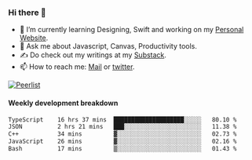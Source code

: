 ### Hi there 👋

- 🌱 I’m currently learning Designing, Swift and working on my [Personal Website](https://vaishak.de/).
- 💬 Ask me about Javascript, Canvas,  Productivity tools. 
- :writing_hand: Do check out my writings at my [Substack](https://kvaishak.substack.com/).
- 📫 How to reach me: [Mail](mailto:vaishak.kaippanchery@gmail.com) or [twitter](https://twitter.com/kvaishark).

[![Peerlist](https://github-readme-badge.peerlist.io/api/vaishak?style=plastic)](https://peerlist.io/vaishak)

#### Weekly development breakdown

<!--START_SECTION:waka-->

```txt
TypeScript    16 hrs 37 mins  ████████████████████░░░░░   80.10 %
JSON          2 hrs 21 mins   ███░░░░░░░░░░░░░░░░░░░░░░   11.38 %
C++           34 mins         ▓░░░░░░░░░░░░░░░░░░░░░░░░   02.73 %
JavaScript    26 mins         ▓░░░░░░░░░░░░░░░░░░░░░░░░   02.16 %
Bash          17 mins         ▒░░░░░░░░░░░░░░░░░░░░░░░░   01.43 %
```

<!--END_SECTION:waka-->
